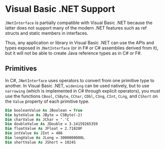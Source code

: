 # Visual Basic .NET Support

`JNetInterface` is partially compatible with Visual Basic .NET because the latter does not support many of the modern
.NET features such as ref structs and static members in interfaces.

Thus, any application or library in Visual Basic .NET can use the APIs and types exposed in `JNetInterface` (or in F#
or C# assemblies derived from it), but it will not be able to create Java reference types as in C# or F#.

## Primitives

In C#, `JNetInterface` uses operators to convert from one primitive type to another. In Visual Basic .NET, `widening`
can be used natively, but to use `narrowing` (which is implemented in C# through explicit operators), you must use the
functions `CBool`, `CSByte`, `CChar`, `CDbl`, `CSng`, `CInt`, `CLng`, and `CShort` on the `Value` property of each
primitive type.

```vb
Dim booleanValue As JBoolean = True
Dim byteValue As JByte = CSByte(-2)
Dim charValue As JChar = "."C
Dim doubleValue As JDouble = 3.14159265359
Dim floatValue As JFloat = 2.71828F
Dim intValue As JInt = 486
Dim longValue As JLong = 3000000000L
Dim shortValue As JShort = 1024S
```
